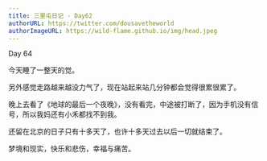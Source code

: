```yaml
---
title: 三里屯日记 - Day62
authorURL: https://twitter.com/dousavetheworld
authorImageURL: https://wild-flame.github.io/img/head.jpeg
---
```


Day 64

今天睡了一整天的觉。

另外感觉走路越来越没力气了，现在站起来站几分钟都会觉得很累很累了。

晚上去看了《地球的最后一个夜晚》，没有看完，中途被打断了，因为手机没有信号，所以我妈还有小禾都找不到我。

还留在北京的日子只有十多天了，也许十多天过去以后一切就结束了。

梦境和现实，快乐和悲伤，幸福与痛苦。


